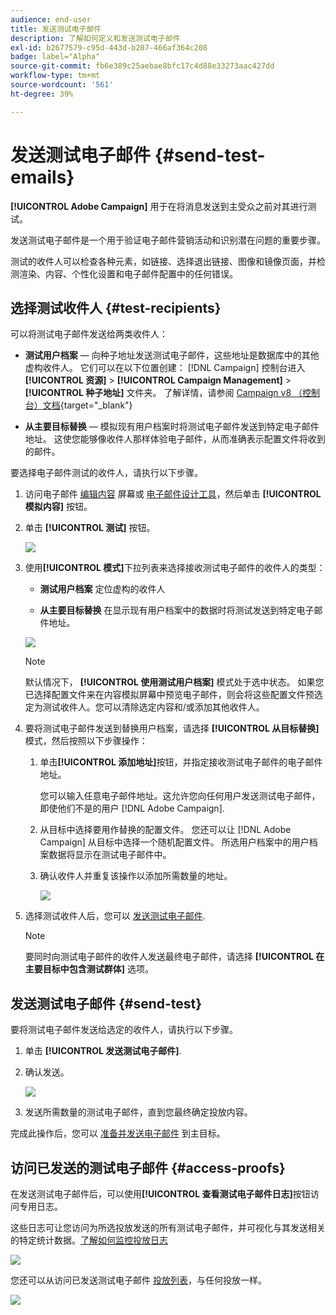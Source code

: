 ```yaml
---
audience: end-user
title: 发送测试电子邮件
description: 了解如何定义和发送测试电子邮件
exl-id: b2677579-c95d-443d-b207-466af364c208
badge: label="Alpha"
source-git-commit: fb6e389c25aebae8bfc17c4d88e33273aac427dd
workflow-type: tm+mt
source-wordcount: '561'
ht-degree: 39%

---
```


# 发送测试电子邮件 {#send-test-emails}

**[!UICONTROL Adobe Campaign]** 用于在将消息发送到主受众之前对其进行测试。

发送测试电子邮件是一个用于验证电子邮件营销活动和识别潜在问题的重要步骤。

测试的收件人可以检查各种元素，如链接、选择退出链接、图像和镜像页面，并检测渲染、内容、个性化设置和电子邮件配置中的任何错误。

## 选择测试收件人 {#test-recipients}

可以将测试电子邮件发送给两类收件人：

* **测试用户档案**  — 向种子地址发送测试电子邮件，这些地址是数据库中的其他虚构收件人。 它们可以在以下位置创建： [!DNL Campaign] 控制台进入 **[!UICONTROL 资源]** > **[!UICONTROL Campaign Management]** > **[!UICONTROL 种子地址]** 文件夹。 了解详情，请参阅 [Campaign v8 （控制台）文档](https://experienceleague.adobe.com/docs/campaign/campaign-v8/audience/add-profiles/test-profiles.html){target="_blank"}

* **从主要目标替换**  — 模拟现有用户档案时将测试电子邮件发送到特定电子邮件地址。 这使您能够像收件人那样体验电子邮件，从而准确表示配置文件将收到的邮件。

要选择电子邮件测试的收件人，请执行以下步骤。

1. 访问电子邮件 [编辑内容](../content/edit-content.md) 屏幕或 [电子邮件设计工具](../content/get-started-email-designer.md)，然后单击 **[!UICONTROL 模拟内容]** 按钮。

1. 单击 **[!UICONTROL 测试]** 按钮。

   ![](assets/simulate-test-button.png)

1. 使用&#x200B;**[!UICONTROL 模式]**&#x200B;下拉列表来选择接收测试电子邮件的收件人的类型：

   * **测试用户档案** 定位虚构的收件人

   * **从主要目标替换** 在显示现有用户档案中的数据时将测试发送到特定电子邮件地址。

   ![](assets/simulate-profile-mode.png)

   >[!NOTE]
   >
   >默认情况下， **[!UICONTROL 使用测试用户档案]** 模式处于选中状态。 如果您已选择配置文件来在内容模拟屏幕中预览电子邮件，则会将这些配置文件预选定为测试收件人。您可以清除选定内容和/或添加其他收件人。

1. 要将测试电子邮件发送到替换用户档案，请选择 **[!UICONTROL 从目标替换]** 模式，然后按照以下步骤操作：

   1. 单击&#x200B;**[!UICONTROL 添加地址]**&#x200B;按钮，并指定接收测试电子邮件的电子邮件地址。

      您可以输入任意电子邮件地址。这允许您向任何用户发送测试电子邮件，即使他们不是的用户 [!DNL Adobe Campaign].

   1. 从目标中选择要用作替换的配置文件。 您还可以让 [!DNL Adobe Campaign] 从目标中选择一个随机配置文件。 所选用户档案中的用户档案数据将显示在测试电子邮件中。

   1. 确认收件人并重复该操作以添加所需数量的地址。

      ![](assets/simulate-profile-substitute.png)

1. 选择测试收件人后，您可以 [发送测试电子邮件](#send-test).

   >[!NOTE]
   >
   >要同时向测试电子邮件的收件人发送最终电子邮件，请选择 **[!UICONTROL 在主要目标中包含测试群体]** 选项。

## 发送测试电子邮件 {#send-test}

要将测试电子邮件发送给选定的收件人，请执行以下步骤。

1. 单击 **[!UICONTROL 发送测试电子邮件]**.

1. 确认发送。

   ![](assets/simulate-send-test.png)

1. 发送所需数量的测试电子邮件，直到您最终确定投放内容。

完成此操作后，您可以 [准备并发送电子邮件](../monitor/prepare-send.md) 到主目标。

## 访问已发送的测试电子邮件 {#access-proofs}

在发送测试电子邮件后，可以使用&#x200B;**[!UICONTROL 查看测试电子邮件日志]**&#x200B;按钮访问专用日志。

这些日志可让您访问为所选投放发送的所有测试电子邮件，并可视化与其发送相关的特定统计数据。[了解如何监控投放日志](../monitor/delivery-logs.md)

![](assets/simulate-test-log.png)

您还可以从访问已发送测试电子邮件 [投放列表](../msg/gs-messages.md)，与任何投放一样。

![](assets/simulate-deliveries-list.png)
